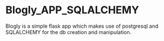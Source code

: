 # Blogly_APP_SQLALCHEMY
Blogly is a simple flask app which makes use of postgresql and SQLALCHEMY for the db creation and manipulation.

